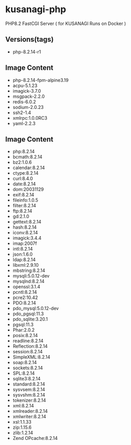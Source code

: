 # kusanagi-php
PHP8.2 FastCGI Server ( for KUSANAGI Runs on Docker )

## Versions(tags)
- php-8.2.14-r1

## Image Content
- php-8.2.14-fpm-alpine3.19
- acpu-5.1.23
- imagick-3.7.0
- msgpack-2.2.0
- redis-6.0.2
- sodium-2.0.23
- ssh2-1.4
- xmlrpc:1.0.0RC3
- yaml-2.2.3

## Image Content
- php:8.2.14
- bcmath:8.2.14
- bz2:1.0.6
- calendar:8.2.14
- ctype:8.2.14
- curl:8.4.0
- date:8.2.14
- dom:20031129
- exif:8.2.14
- fileinfo:1.0.5
- filter:8.2.14
- ftp:8.2.14
- gd:2.1.0
- gettext:8.2.14
- hash:8.2.14
- iconv:8.2.14
- imagick:3.4.4
- imap:2007f
- intl:8.2.14
- json:1.6.0
- ldap:8.2.14
- libxml:2.9.10
- mbstring:8.2.14
- mysqli:5.0.12-dev
- mysqlnd:8.2.14
- openssl:3.1.4
- pcntl:8.2.14
- pcre2:10.42
- PDO:8.2.14
- pdo_mysql:5.0.12-dev
- pdo_pgsql:11.3
- pdo_sqlite:3.20.1
- pgsql:11.3
- Phar:2.0.2
- posix:8.2.14
- readline:8.2.14
- Reflection:8.2.14
- session:8.2.14
- SimpleXML:8.2.14
- soap:8.2.14
- sockets:8.2.14
- SPL:8.2.14
- sqlite3:8.2.14
- standard:8.2.14
- sysvsem:8.2.14
- sysvshm:8.2.14
- tokenizer:8.2.14
- xml:8.2.14
- xmlreader:8.2.14
- xmlwriter:8.2.14
- xsl:1.1.33
- zip:1.15.6
- zlib:1.2.14
- Zend OPcache:8.2.14

